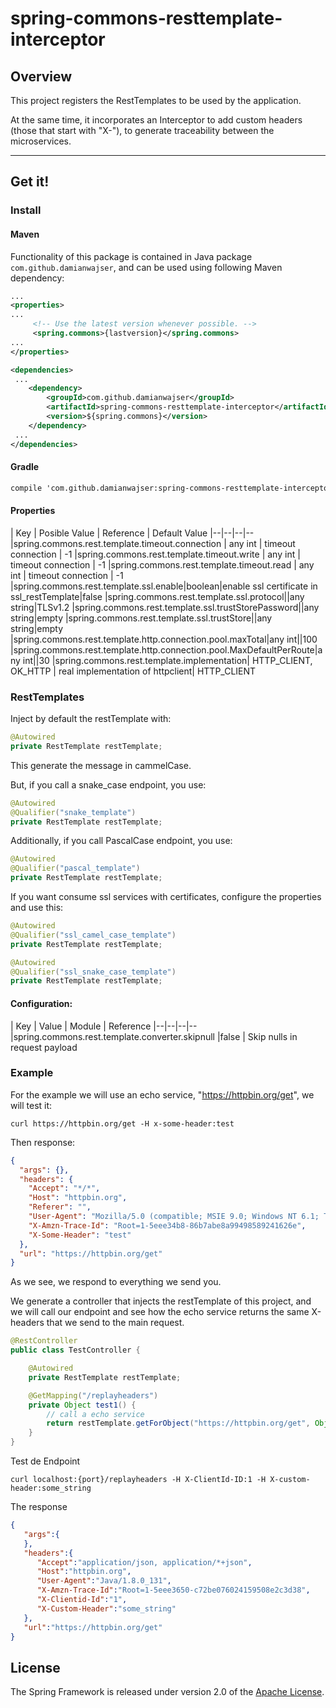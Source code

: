 # spring-commons-resttemplate-interceptor

## Overview

This project registers the RestTemplates to be used by the application.

At the same time, it incorporates an Interceptor to add custom headers (those that start with "X-"), to generate
traceability between the microservices.

-----

## Get it!

### Install

#### Maven

Functionality of this package is contained in Java package `com.github.damianwajser`, and can be used using following
Maven dependency:

```xml
...
<properties>
...
     <!-- Use the latest version whenever possible. -->
     <spring.commons>{lastversion}</spring.commons>
...
</properties>

<dependencies>
 ...
    <dependency>
        <groupId>com.github.damianwajser</groupId>
        <artifactId>spring-commons-resttemplate-interceptor</artifactId>
        <version>${spring.commons}</version>
    </dependency>
 ...
</dependencies>
 ```

#### Gradle

 ```xml
 compile 'com.github.damianwajser:spring-commons-resttemplate-interceptor:{lastVersion}'
 ```

#### Properties

| Key | Posible Value | Reference | Default Value |--|--|--|-- |spring.commons.rest.template.timeout.connection | any
int | timeout connection | -1 |spring.commons.rest.template.timeout.write | any int | timeout connection | -1
|spring.commons.rest.template.timeout.read | any int | timeout connection | -1
|spring.commons.rest.template.ssl.enable|boolean|enable ssl certificate in ssl_restTemplate|false
|spring.commons.rest.template.ssl.protocol||any string|TLSv1.2 |spring.commons.rest.template.ssl.trustStorePassword||any
string|empty |spring.commons.rest.template.ssl.trustStore||any string|empty
|spring.commons.rest.template.http.connection.pool.maxTotal|any int||100
|spring.commons.rest.template.http.connection.pool.MaxDefaultPerRoute|any int||30
|spring.commons.rest.template.implementation| HTTP_CLIENT, OK_HTTP | real implementation of httpclient| HTTP_CLIENT

### RestTemplates

Inject by default the restTemplate with:

````java
@Autowired
private RestTemplate restTemplate;
````

This generate the message in cammelCase.

But, if you call a snake_case endpoint, you use:

````java
@Autowired
@Qualifier("snake_template")
private RestTemplate restTemplate;
````

Additionally, if you call PascalCase endpoint, you use:

````java
@Autowired
@Qualifier("pascal_template")
private RestTemplate restTemplate;
````

If you want consume ssl services with certificates, configure the properties and use this:

````java
@Autowired
@Qualifier("ssl_camel_case_template")
private RestTemplate restTemplate;
````

````java
@Autowired
@Qualifier("ssl_snake_case_template")
private RestTemplate restTemplate;
````

#### Configuration:

| Key | Value | Module | Reference |--|--|--|-- |spring.commons.rest.template.converter.skipnull |false | Skip nulls in
request payload

### Example

For the example we will use an echo service, "https://httpbin.org/get", we will test it:

```shell script
curl https://httpbin.org/get -H x-some-header:test
```

Then response:

````json
{
  "args": {},
  "headers": {
    "Accept": "*/*",
    "Host": "httpbin.org",
    "Referer": "",
    "User-Agent": "Mozilla/5.0 (compatible; MSIE 9.0; Windows NT 6.1; Trident/5.0)",
    "X-Amzn-Trace-Id": "Root=1-5eee34b8-86b7abe8a99498589241626e",
    "X-Some-Header": "test"
  },
  "url": "https://httpbin.org/get"
}
````

As we see, we respond to everything we send you.

We generate a controller that injects the restTemplate of this project, and we will call our endpoint and see how the
echo service returns the same X-headers that we send to the main request.

```java
@RestController
public class TestController {

	@Autowired
	private RestTemplate restTemplate;

	@GetMapping("/replayheaders")
	private Object test1() {
        // call a echo service
		return restTemplate.getForObject("https://httpbin.org/get", Object.class);
	}
}
```

Test de Endpoint

```shell script
curl localhost:{port}/replayheaders -H X-ClientId-ID:1 -H X-custom-header:some_string
```

The response

````json
{
   "args":{
   },
   "headers":{
      "Accept":"application/json, application/*+json",
      "Host":"httpbin.org",
      "User-Agent":"Java/1.8.0_131",
      "X-Amzn-Trace-Id":"Root=1-5eee3650-c72be076024159508e2c3d38",
      "X-Clientid-Id":"1",
      "X-Custom-Header":"some_string"
   },
   "url":"https://httpbin.org/get"
}
````

## License

The Spring Framework is released under version 2.0 of the [Apache License](http://www.apache.org/licenses/LICENSE-2.0).
